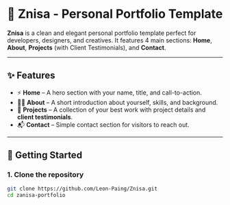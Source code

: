 # 🌸 Znisa - Personal Portfolio Template

**Znisa** is a clean and elegant personal portfolio template perfect for developers, designers, and creatives. It features 4 main sections: **Home**, **About**, **Projects** (with Client Testimonials), and **Contact**.

---

## ✨ Features

- ⚡ **Home** – A hero section with your name, title, and call-to-action.
- 🧍‍♀️ **About** – A short introduction about yourself, skills, and background.
- 💼 **Projects** – A collection of your best work with project details and **client testimonials**.
- 📬 **Contact** – Simple contact section for visitors to reach out.

---

## 🚀 Getting Started

### 1. Clone the repository

```bash
git clone https://github.com/Leon-Paing/Znisa.git
cd zanisa-portfolio
```
